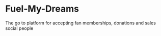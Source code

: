 # Fuel-My-Dreams
 The go to platform for accepting fan memberships, donations and sales social people 
